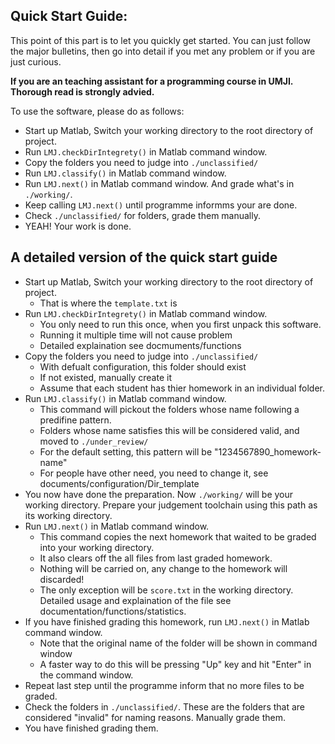 ## Quick Start Guide:
This point of this part is to let you quickly get started. You can just follow the major bulletins, then go into detail if you met any problem or if you are just curious.

**If you are an teaching assistant for a programming course in UMJI. Thorough read is strongly advied.**

To use the software, please do as follows:

* Start up Matlab, Switch your working directory to the root directory of project.
* Run `LMJ.checkDirIntegrety()` in Matlab command window. 
* Copy the folders you need to judge into `./unclassified/`
* Run `LMJ.classify()` in Matlab command window.
* Run `LMJ.next()` in Matlab command window. And grade what's in `./working/`.
* Keep calling `LMJ.next()` until programme informms your are done.
* Check `./unclassified/` for folders, grade them manually.
* YEAH! Your work is done.


## A detailed version of the quick start guide

* Start up Matlab, Switch your working directory to the root directory of project. 
    * That is where the `template.txt` is
* Run `LMJ.checkDirIntegrety()` in Matlab command window. 
    * You only need to run this once, when you first unpack this software.
    * Running it multiple time will not cause problem
    * Detailed explaination see docmuments/functions
* Copy the folders you need to judge into `./unclassified/`
    * With defualt configuration, this folder should exist
    * If not existed, manually create it
    * Assume that each student has thier homework in an individual folder.
* Run `LMJ.classify()` in Matlab command window.
    * This command will pickout the folders whose name following a predifine pattern.
    * Folders whose name satisfies this will be considered valid, and moved to `./under_review/`
    * For the default setting, this pattern will be "1234567890_homework-name"
    * For people have other need, you need to change it, see documents/configuration/Dir_template
* You now have done the preparation. Now `./working/` will be your working directory. Prepare your judgement toolchain using this path as its working directory.
* Run `LMJ.next()` in Matlab command window.
    * This command copies the next homework that waited to be graded into your working directory.
    * It also clears off the all files from last graded homework.
    * Nothing will be carried on, any change to the homework will discarded!
    * The only exception will be `score.txt` in the working directory. Detailed usage and explaination of the file see documentation/functions/statistics.
* If you have finished grading this homework, run `LMJ.next()` in Matlab command window.
    * Note that the original name of the folder will be shown in command window
    * A faster way to do this will be pressing "Up" key and hit "Enter" in the command window.
* Repeat last step until the programme inform that no more files to be graded.
* Check the folders in `./unclassified/`. These are the folders that are considered "invalid" for naming reasons. Manually grade them. 
* You have finished grading them.